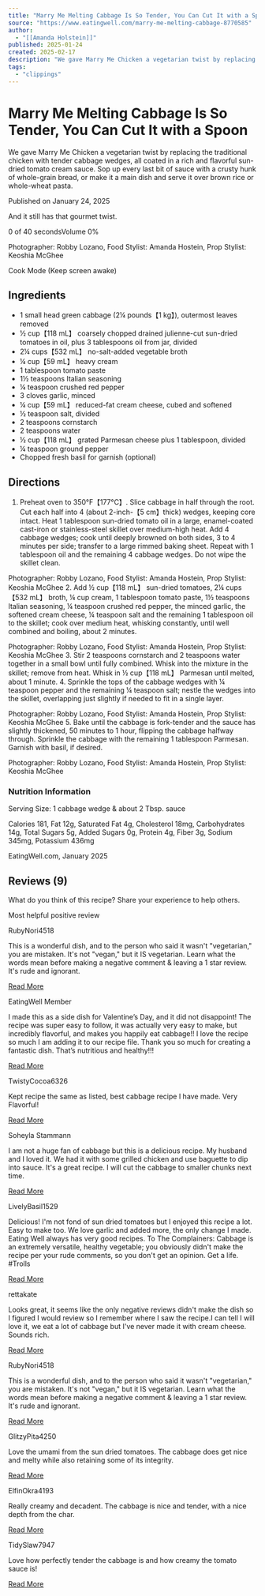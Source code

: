 ```yaml
---
title: "Marry Me Melting Cabbage Is So Tender, You Can Cut It with a Spoon"
source: "https://www.eatingwell.com/marry-me-melting-cabbage-8770585"
author:
  - "[[Amanda Holstein]]"
published: 2025-01-24
created: 2025-02-17
description: "We gave Marry Me Chicken a vegetarian twist by replacing the traditional chicken with tender cabbage wedges, all coated in a rich and flavorful sun-dried tomato cream sauce."
tags:
  - "clippings"
---
```

# Marry Me Melting Cabbage Is So Tender, You Can Cut It with a Spoon
We gave Marry Me Chicken a vegetarian twist by replacing the traditional chicken with tender cabbage wedges, all coated in a rich and flavorful sun-dried tomato cream sauce. Sop up every last bit of sauce with a crusty hunk of whole-grain bread, or make it a main dish and serve it over brown rice or whole-wheat pasta.

Published on January 24, 2025

And it still has that gourmet twist.

0 of 40 secondsVolume 0%

Photographer: Robby Lozano, Food Stylist: Amanda Hostein, Prop Stylist: Keoshia McGhee

Cook Mode (Keep screen awake)

## Ingredients

- 1 small head green cabbage (2¼ pounds​【1 kg】), outermost leaves removed
- ½ cup​【118 mL】 coarsely chopped drained julienne-cut sun-dried tomatoes in oil, plus 3 tablespoons oil from jar, divided
- 2¼ cups​【532 mL】 no-salt-added vegetable broth
- ¼ cup​【59 mL】 heavy cream
- 1 tablespoon tomato paste
- 1½ teaspoons Italian seasoning
- ¼ teaspoon crushed red pepper
- 3 cloves garlic, minced
- ¼ cup​【59 mL】 reduced-fat cream cheese, cubed and softened
- ½ teaspoon salt, divided
- 2 teaspoons cornstarch
- 2 teaspoons water
- ½ cup​【118 mL】 grated Parmesan cheese plus 1 tablespoon, divided
- ¼ teaspoon ground pepper
- Chopped fresh basil for garnish (optional)

## Directions

1. Preheat oven to 350°F​【177°C】. Slice cabbage in half through the root. Cut each half into 4 (about 2-inch-​【5 cm】thick) wedges, keeping core intact. Heat 1 tablespoon sun-dried tomato oil in a large, enamel-coated cast-iron or stainless-steel skillet over medium-high heat. Add 4 cabbage wedges; cook until deeply browned on both sides, 3 to 4 minutes per side; transfer to a large rimmed baking sheet. Repeat with 1 tablespoon oil and the remaining 4 cabbage wedges. Do not wipe the skillet clean.

Photographer: Robby Lozano, Food Stylist: Amanda Hostein, Prop Stylist: Keoshia McGhee
2. Add ½ cup​【118 mL】 sun-dried tomatoes, 2¼ cups​【532 mL】 broth, ¼ cup cream, 1 tablespoon tomato paste, 1½ teaspoons Italian seasoning, ¼ teaspoon crushed red pepper, the minced garlic, the softened cream cheese, ¼ teaspoon salt and the remaining 1 tablespoon oil to the skillet; cook over medium heat, whisking constantly, until well combined and boiling, about 2 minutes.

Photographer: Robby Lozano, Food Stylist: Amanda Hostein, Prop Stylist: Keoshia McGhee
3. Stir 2 teaspoons cornstarch and 2 teaspoons water together in a small bowl until fully combined. Whisk into the mixture in the skillet; remove from heat. Whisk in ½ cup​【118 mL】 Parmesan until melted, about 1 minute.
4. Sprinkle the tops of the cabbage wedges with ¼ teaspoon pepper and the remaining ¼ teaspoon salt; nestle the wedges into the skillet, overlapping just slightly if needed to fit in a single layer.

Photographer: Robby Lozano, Food Stylist: Amanda Hostein, Prop Stylist: Keoshia McGhee
5. Bake until the cabbage is fork-tender and the sauce has slightly thickened, 50 minutes to 1 hour, flipping the cabbage halfway through. Sprinkle the cabbage with the remaining 1 tablespoon Parmesan. Garnish with basil, if desired.

Photographer: Robby Lozano, Food Stylist: Amanda Hostein, Prop Stylist: Keoshia McGhee

### Nutrition Information

Serving Size: 1 cabbage wedge & about 2 Tbsp. sauce

Calories 181, Fat 12g, Saturated Fat 4g, Cholesterol 18mg, Carbohydrates 14g, Total Sugars 5g, Added Sugars 0g, Protein 4g, Fiber 3g, Sodium 345mg, Potassium 436mg

EatingWell.com, January 2025

## Reviews (9)

What do you think of this recipe? Share your experience to help others.

Most helpful positive review

RubyNori4518

This is a wonderful dish, and to the person who said it wasn't "vegetarian," you are mistaken. It's not "vegan," but it IS vegetarian. Learn what the words mean before making a negative comment & leaving a 1 star review. It's rude and ignorant.

[Read More](https://www.eatingwell.com/#)

EatingWell Member

I made this as a side dish for Valentine’s Day, and it did not disappoint! The recipe was super easy to follow, it was actually very easy to make, but incredibly flavorful, and makes you happily eat cabbage!! I love the recipe so much I am adding it to our recipe file. Thank you so much for creating a fantastic dish. That’s nutritious and healthy!!!

[Read More](https://www.eatingwell.com/#)

TwistyCocoa6326

Kept recipe the same as listed, best cabbage recipe I have made. Very Flavorful!

[Read More](https://www.eatingwell.com/#)

Soheyla Stammann

I am not a huge fan of cabbage but this is a delicious recipe. My husband and I loved it. We had it with some grilled chicken and use baguette to dip into sauce. It's a great recipe. I will cut the cabbage to smaller chunks next time.

[Read More](https://www.eatingwell.com/#)

LivelyBasil1529

Delicious! I'm not fond of sun dried tomatoes but I enjoyed this recipe a lot. Easy to make too. We love garlic and added more, the only change I made. Eating Well always has very good recipes. To The Complainers: Cabbage is an extremely versatile, healthy vegetable; you obviously didn't make the recipe per your rude comments, so you don't get an opinion. Get a life. #Trolls

[Read More](https://www.eatingwell.com/#)

rettakate

Looks great, it seems like the only negative reviews didn't make the dish so I figured I would review so I remember where I saw the recipe.I can tell I will love it, we eat a lot of cabbage but I've never made it with cream cheese. Sounds rich.

[Read More](https://www.eatingwell.com/#)

RubyNori4518

This is a wonderful dish, and to the person who said it wasn't "vegetarian," you are mistaken. It's not "vegan," but it IS vegetarian. Learn what the words mean before making a negative comment & leaving a 1 star review. It's rude and ignorant.

[Read More](https://www.eatingwell.com/#)

GlitzyPita4250

Love the umami from the sun dried tomatoes. The cabbage does get nice and melty while also retaining some of its integrity.

[Read More](https://www.eatingwell.com/#)

ElfinOkra4193

Really creamy and decadent. The cabbage is nice and tender, with a nice depth from the char.

[Read More](https://www.eatingwell.com/#)

TidySlaw7947

Love how perfectly tender the cabbage is and how creamy the tomato sauce is!

[Read More](https://www.eatingwell.com/#)